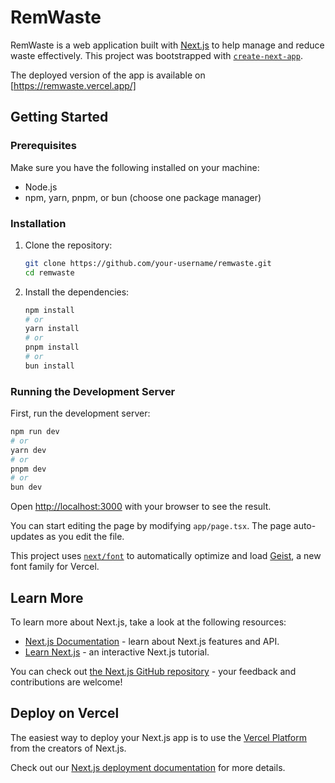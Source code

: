 # RemWaste

RemWaste is a web application built with [Next.js](https://nextjs.org) to help manage and reduce waste effectively. This project was bootstrapped with [`create-next-app`](https://nextjs.org/docs/app/api-reference/cli/create-next-app).

The deployed version of the app is available on [https://remwaste.vercel.app/]

## Getting Started

### Prerequisites

Make sure you have the following installed on your machine:

- Node.js
- npm, yarn, pnpm, or bun (choose one package manager)

### Installation

1. Clone the repository:

   ```bash
   git clone https://github.com/your-username/remwaste.git
   cd remwaste
   ```

2. Install the dependencies:
   ```bash
   npm install
   # or
   yarn install
   # or
   pnpm install
   # or
   bun install
   ```

### Running the Development Server

First, run the development server:

```bash
npm run dev
# or
yarn dev
# or
pnpm dev
# or
bun dev
```

Open [http://localhost:3000](http://localhost:3000) with your browser to see the result.

You can start editing the page by modifying `app/page.tsx`. The page auto-updates as you edit the file.

This project uses [`next/font`](https://nextjs.org/docs/app/building-your-application/optimizing/fonts) to automatically optimize and load [Geist](https://vercel.com/font), a new font family for Vercel.

## Learn More

To learn more about Next.js, take a look at the following resources:

- [Next.js Documentation](https://nextjs.org/docs) - learn about Next.js features and API.
- [Learn Next.js](https://nextjs.org/learn) - an interactive Next.js tutorial.

You can check out [the Next.js GitHub repository](https://github.com/vercel/next.js) - your feedback and contributions are welcome!

## Deploy on Vercel

The easiest way to deploy your Next.js app is to use the [Vercel Platform](https://vercel.com/new?utm_medium=default-template&filter=next.js&utm_source=create-next-app&utm_campaign=create-next-app-readme) from the creators of Next.js.

Check out our [Next.js deployment documentation](https://nextjs.org/docs/app/building-your-application/deploying) for more details.
